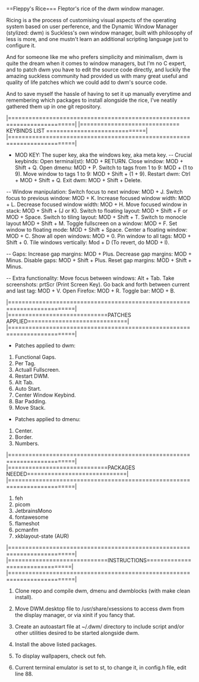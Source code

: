==Fleppy's Rice===
Fleptor's rice of the dwm window manager.

Ricing is a the process of customising visual aspects of the operating system based on user perference,
and the Dynamic Window Manager (stylized: dwm) is Suckless's own window manager, built with philosophy
of less is more, and one mustn't learn an additional scripting language just to configure it.

And for someone like me who prefers simplicity and minimalism, dwm is quite the dream when it comes
to window managers, but I'm no C expert, and to patch dwm you have to edit the source code directly,
and luckily the amazing suckless community had provided us with many great useful and quality of life
patches which we could add to dwm's source code.

And to save myself the hassle of having to set it up manually everytime and remembering which packages
to install alongside the rice, I've neatily gathered them up in one git repository.

|=========================================================================|
|============================= KEYBINDS LIST =============================|
|=========================================================================|
 * MOD KEY: The super key, aka the windows key, aka meta key.
 -- Crucial keybinds: 
 Open terminal(st):          MOD + RETURN.
 Close window:               MOD + Shift + Q.
 Open dmenu:                 MOD + P.
 Switch to tags from 1 to 9: MOD + (1 to 9).
 Move window to tags 1 to 9: MOD + Shift + (1 + 9).
 Restart dwm:                Ctrl + MOD + Shift + Q.
 Exit dwm:                   MOD + Shift + Delete.

 -- Window manipulation:
 Switch focus to next window:     MOD + J.
 Switch focus to previous window: MOD + K.
 Increase focused window width:   MOD + L.
 Decrease focused window width:   MOD + H.
 Move focused window in stack:    MOD + Shift + (J or K). 
 Switch to floating layout:       MOD + Shift + F or MOD + Space.
 Switch to tiling layout:         MOD + Shift + T.
 Switch to monocle layout         MOD + Shift + M.
 Toggle fullscreen on a window:   MOD + F.
 Set window to floating mode:     MOD + Shift + Space.
 Center a floating window:        MOD + C.
 Show all open windows:           MOD + 0.
 Pin window to all tags:          MOD + Shift + 0.
 Tile windows vertically:         Mod + D (To revert, do MOD + I).

 -- Gaps:
 Increase gap margins: MOD + Plus.
 Decrease gap margins: MOD + Minus.
 Disable gaps:         MOD + Shift + Plus.
 Reset gap margins:    MOD + Shift + Minus.

 -- Extra functionality:
 Move focus between windows: Alt + Tab.
 Take screenshots: prtScr (Print Screen Key).
 Go back and forth between current and last tag: MOD + V.
 Open Firefox: MOD + R.
 Toggle bar:   MOD + B.

|=========================================================================|
|=============================PATCHES APPLIED=============================|
|=========================================================================|
- Patches applied to dwm:
 1) Functional Gaps.
 2) Per Tag.
 3) Actuall Fullscreen.
 4) Restart DWM.
 5) Alt Tab.
 6) Auto Start.
 7) Center Window Keybind.
 8) Bar Padding.
 9) Move Stack.

- Patches applied to dmenu:
 1) Center.
 2) Border.
 3) Numbers.

|=========================================================================|
|=============================PACKAGES NEEDED=============================|
|=========================================================================|
 1) feh
 2) picom
 3) JetbrainsMono
 4) fontawesome
 5) flameshot
 6) pcmanfm
 7) xkblayout-state (AUR)

|=========================================================================|
|=============================INSTRUCTIONS================================|
|=========================================================================|
 1) Clone repo and compile dwm, dmenu and dwmblocks (with make clean install).

 2) Move DWM.desktop file to /usr/share/xsessions to access dwm from the
    display manager, or via xinit if you fancy that.

 3) Create an autoastart file at ~/.dwm/ directory to include script and/or
    other utilities desired to be started alongside dwm.

 4) Install the above listed packages. 

 5) To display wallpapers, check out feh.

 6) Current terminal emulator is set to st, to change it, in config.h
    file, edit line 88. 
